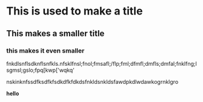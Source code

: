 # This is used to make a title
## This makes a smaller title
### this makes it even smaller

fnkdlsnflsdknflsnfkls.nfsklfnsl;fnol;fmsafl;/flp;fml;dfmfl;dmfls;dmfal;fnklfng;lsgmsl;gslo;fpq[kwp['wqkq'

nskinknfssdfksdfkfsdkdfkfdkdsfnkldsnkldsfawdpkdlwdawkogrnklgro

**hello**
